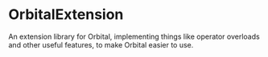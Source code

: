 # OrbitalExtension

An extension library for Orbital, implementing things like operator overloads and other useful features, to make Orbital easier to use.